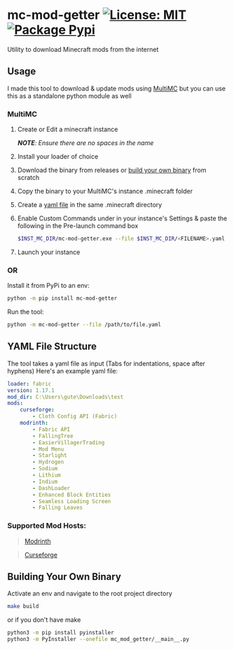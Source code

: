 # mc-mod-getter [![License: MIT](https://img.shields.io/badge/License-MIT-yellow.svg)](https://opensource.org/licenses/MIT) [![Package Pypi](https://img.shields.io/pypi/v/mc-mod-getter.svg)](https://pypi.org/project/mc-mod-getter)

Utility to download Minecraft mods from the internet

## Usage

I made this tool to download & update mods using [MultiMC](https://github.com/MultiMC/MultiMC5) but you can use this as a standalone python module as well

### MultiMC

1. Create or Edit a minecraft instance 

   ***NOTE**: Ensure there are no spaces in the name*

2. Install your loader of choice

3. Download the binary from releases or [build your own binary](#building-your-own-binary) from scratch

4. Copy the binary to your MultiMC's instance .minecraft folder

5. Create a [yaml file](#yaml-file-structure) in the same .minecraft directory

6. Enable Custom Commands under in your instance's Settings & paste the following in the Pre-launch command box

   ```bash
   $INST_MC_DIR/mc-mod-getter.exe --file $INST_MC_DIR/<FILENAME>.yaml -v
   ```

7. Launch your instance

### OR

Install it from PyPi to an env:

```bash
python -m pip install mc-mod-getter
```

Run the tool:

```bash
python -m mc-mod-getter --file /path/to/file.yaml
```



## YAML File Structure

The tool takes a yaml file as input (Tabs for indentations, space after hyphens)
Here's an example yaml file:

```yaml
loader: fabric
version: 1.17.1
mod_dir: C:\Users\gute\Downloads\test
mods:
    curseforge:
        - Cloth Config API (Fabric)
    modrinth:
        - Fabric API
        - FallingTree
        - EasierVillagerTrading
        - Mod Menu
        - Starlight
        - Hydrogen
        - Sodium
        - Lithium
        - Indium
        - DashLoader
        - Enhanced Block Entities
        - Seamless Loading Screen
        - Falling Leaves
```

### Supported Mod Hosts:

> [Modrinth](https://modrinth.com/mods?q=)

> [Curseforge](https://www.curseforge.com/minecraft/mc-mods)

## Building Your Own Binary

Activate an env and navigate to the root project directory

```bash
make build
```

or if you don't have make

```bash
python3 -m pip install pyinstaller 
python3 -m PyInstaller --onefile mc_mod_getter/__main__.py
```
